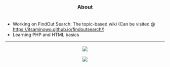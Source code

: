 ### <div align="center">About</div><br>
- Working on FindOut Search: The topic-based wiki (Can be visited @ https://itsaminowo.github.io/findoutsearch/)
- Learning PHP and HTML basics
<hr>
<div align="center">
<img src="https://komarev.com/ghpvc/?username=itsaminowo&&style=flat-square" align="center" />
</div>  
<br>  
<div align="center"><img src="https://github-readme-stats.vercel.app/api?username=itsaminowo&show_icons=true&count_private=true&hide_border=true" align="center" /></div>
<br>

